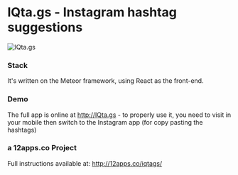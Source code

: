 
# IQta.gs - Instagram hashtag suggestions

![IQta.gs](https://ph-files.imgix.net/a154d49d-9874-4c48-9fc0-8550c3b285da?auto=format&w=610&h=420)

### Stack
It's written on the Meteor framework, using React as the front-end.

### Demo
The full app is online at http://IQta.gs - to properly use it, you need to visit in your mobile then switch to the Instagram app (for copy pasting the hashtags)

### a 12apps.co Project

Full instructions available at: http://12apps.co/iqtags/
